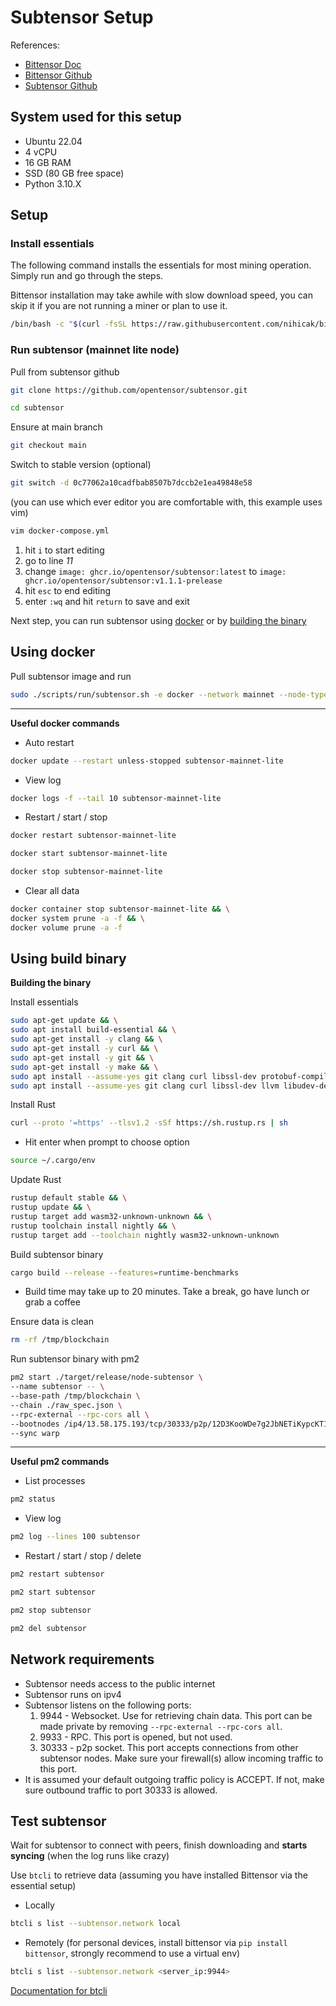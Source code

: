 # **Subtensor Setup**

References:
* [Bittensor Doc](https://docs.bittensor.com/)
* [Bittensor Github](https://github.com/opentensor/bittensor)
* [Subtensor Github](https://github.com/opentensor/subtensor)

## System used for this setup

* Ubuntu 22.04
* 4 vCPU
* 16 GB RAM
* SSD (80 GB free space)
* Python 3.10.X

## Setup
### Install essentials
The following command installs the essentials for most mining operation. Simply run and go through the steps.

Bittensor installation may take awhile with slow download speed, you can skip it if you are not running a miner or plan to use it.
```sh
/bin/bash -c "$(curl -fsSL https://raw.githubusercontent.com/nihicak/bittensor/master/scripts/install.sh)"
```

### Run subtensor (mainnet lite node)
Pull from subtensor github
```bash
git clone https://github.com/opentensor/subtensor.git
```
```bash
cd subtensor
```
Ensure at main branch
```bash
git checkout main
```
Switch to stable version (optional)
```bash
git switch -d 0c77062a10cadfbab8507b7dccb2e1ea49848e58
```
(you can use which ever editor you are comfortable with, this example uses vim)
```bash
vim docker-compose.yml
```
1. hit `i` to start editing
2. go to line *11*
3. change `image: ghcr.io/opentensor/subtensor:latest` to `image: ghcr.io/opentensor/subtensor:v1.1.1-prelease`
4. hit `esc` to end editing
5. enter `:wq` and hit `return` to save and exit

Next step, you can run subtensor using [docker](https://github.com/nihicak/documentation/blob/main/subtensor.md#using-docker) or by [building the binary](https://github.com/nihicak/documentation/blob/main/subtensor.md#using-build-binary)

## Using docker
Pull subtensor image and run
```bash
sudo ./scripts/run/subtensor.sh -e docker --network mainnet --node-type lite
```

---
**Useful docker commands**

- Auto restart
```bash
docker update --restart unless-stopped subtensor-mainnet-lite
```
- View log
```bash
docker logs -f --tail 10 subtensor-mainnet-lite
```
- Restart / start / stop
```bash
docker restart subtensor-mainnet-lite
```
```bash
docker start subtensor-mainnet-lite
```
```bash
docker stop subtensor-mainnet-lite
```
- Clear all data
```bash
docker container stop subtensor-mainnet-lite && \
docker system prune -a -f && \
docker volume prune -a -f
```

## Using build binary
**Building the binary**

Install essentials
```bash
sudo apt-get update && \
sudo apt install build-essential && \
sudo apt-get install -y clang && \
sudo apt-get install -y curl && \
sudo apt-get install -y git && \
sudo apt-get install -y make && \
sudo apt install --assume-yes git clang curl libssl-dev protobuf-compiler && \
sudo apt install --assume-yes git clang curl libssl-dev llvm libudev-dev make protobuf-compiler
```
Install Rust
```bash
curl --proto '=https' --tlsv1.2 -sSf https://sh.rustup.rs | sh
```
- Hit enter when prompt to choose option
```bash
source ~/.cargo/env
```
Update Rust
```bash
rustup default stable && \
rustup update && \
rustup target add wasm32-unknown-unknown && \
rustup toolchain install nightly && \
rustup target add --toolchain nightly wasm32-unknown-unknown
```
Build subtensor binary
```bash
cargo build --release --features=runtime-benchmarks
```
- Build time may take up to 20 minutes. Take a break, go have lunch or grab a coffee

Ensure data is clean
```bash
rm -rf /tmp/blockchain
```

Run subtensor binary with pm2
```bash
pm2 start ./target/release/node-subtensor \
--name subtensor -- \
--base-path /tmp/blockchain \
--chain ./raw_spec.json \
--rpc-external --rpc-cors all \
--bootnodes /ip4/13.58.175.193/tcp/30333/p2p/12D3KooWDe7g2JbNETiKypcKT1KsCEZJbTzEHCn8hpd4PHZ6pdz5 \
--sync warp
```

---
**Useful pm2 commands**

- List processes
```bash
pm2 status
```
- View log
```bash
pm2 log --lines 100 subtensor
```
- Restart / start / stop / delete
```bash
pm2 restart subtensor
```
```bash
pm2 start subtensor
```
```bash
pm2 stop subtensor
```
```bash
pm2 del subtensor
```

## Network requirements
* Subtensor needs access to the public internet
* Subtensor runs on ipv4
* Subtensor listens on the following ports:
  1) 9944 - Websocket. Use for retrieving chain data. This port can be made private by removing `--rpc-external --rpc-cors all`.
  2) 9933 - RPC. This port is opened, but not used.
  3) 30333 - p2p socket. This port accepts connections from other subtensor nodes. Make sure your firewall(s) allow incoming traffic to this port.
* It is assumed your default outgoing traffic policy is ACCEPT. If not, make sure outbound traffic to port 30333 is allowed.

## Test subtensor
Wait for subtensor to connect with peers, finish downloading and **starts syncing** (when the log runs like crazy)

Use `btcli` to retrieve data (assuming you have installed Bittensor via the essential setup)

- Locally
```bash
btcli s list --subtensor.network local
```

- Remotely (for personal devices, install bittensor via `pip install bittensor`, strongly recommend to use a virtual env)
```bash
btcli s list --subtensor.network <server_ip:9944>
```

[Documentation for btcli](https://docs.bittensor.com/btcli)
